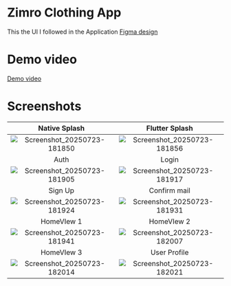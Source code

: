 # Zimro Clothing App

This the UI I followed in the Application
[Figma design](https://www.figma.com/design/wQv2q1btOzKA8UsSlWV6sh/zimro-fashion-store-UI-Kit--Community-?node-id=14-30)

# Demo video
[Demo video](https://drive.google.com/file/d/1wi2ePeosF2SjfnFTWCnIxLUWSNYEeZCT/view?usp=sharing)



# Screenshots
Native Splash             |  Flutter Splash
:-------------------------:|:-------------------------:
![Screenshot_20250723-181850](https://github.com/user-attachments/assets/672c722c-aea5-4b68-92ff-c3e553ceafc8) |  ![Screenshot_20250723-181856](https://github.com/user-attachments/assets/00600e85-ec58-4b5a-83fd-b58b0cb7ee00)
Auth            |  Login
![Screenshot_20250723-181905](https://github.com/user-attachments/assets/91f8980b-0263-491d-a3e8-b0341980cf3b) | ![Screenshot_20250723-181917](https://github.com/user-attachments/assets/4ac21ae9-db1f-46ad-a42a-b1076b369093)
Sign Up            |  Confirm mail
![Screenshot_20250723-181924](https://github.com/user-attachments/assets/30f94cda-6014-4d30-a2e7-9bcfe2dc4154) | ![Screenshot_20250723-181931](https://github.com/user-attachments/assets/934d8f5d-9365-4d3d-81d0-d7fc26004aea)
HomeVIew 1            | HomeVIew 2
![Screenshot_20250723-181941](https://github.com/user-attachments/assets/0448f31b-c18a-4d07-b30b-d8329fa043d2) | ![Screenshot_20250723-182007](https://github.com/user-attachments/assets/1cf5dc35-9a0d-442f-bd73-3f41faf99e9b)
HomeVIew 3            | User Profile
![Screenshot_20250723-182014](https://github.com/user-attachments/assets/382bc591-e2b5-45ca-b115-68501724d98a) | ![Screenshot_20250723-182021](https://github.com/user-attachments/assets/bb44f746-51be-4f2c-a35e-a61fe9f00b88)
